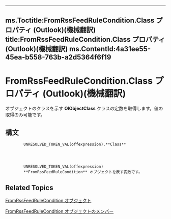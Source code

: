 

---
ms.Toctitle:FromRssFeedRuleCondition.Class プロパティ (Outlook)(機械翻訳)
title:FromRssFeedRuleCondition.Class プロパティ (Outlook)(機械翻訳)
ms.ContentId:4a31ee55-45ea-b558-763b-a2d5364f6f19
---
# FromRssFeedRuleCondition.Class プロパティ (Outlook)(機械翻訳)




オブジェクトのクラスを示す **OlObjectClass** クラスの定数を取得します。値の取得のみ可能です。

## 構文

            UNRESOLVED_TOKEN_VAL(offexpression).**Class**




            UNRESOLVED_TOKEN_VAL(offexpression)
            **FromRssFeedRuleCondition** オブジェクトを表す変数です。



## Related Topics

[FromRssFeedRuleCondition オブジェクト](8de6e629-7e3d-b4df-d758-a5bff3abd6a1.md)

[FromRssFeedRuleCondition オブジェクトのメンバー](0c0a949a-d654-6701-f70d-9a5bb908fed8.md)




